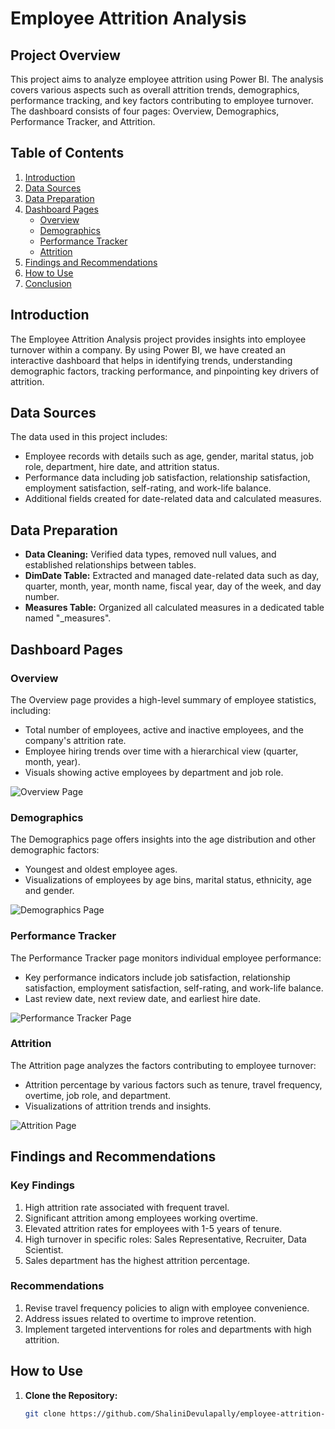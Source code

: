 # **Employee Attrition Analysis**

## **Project Overview**
This project aims to analyze employee attrition using Power BI. The analysis covers various aspects such as overall attrition trends, demographics, performance tracking, and key factors contributing to employee turnover. The dashboard consists of four pages: Overview, Demographics, Performance Tracker, and Attrition.

## **Table of Contents**
1. [Introduction](#introduction)
2. [Data Sources](#data-sources)
3. [Data Preparation](#data-preparation)
4. [Dashboard Pages](#dashboard-pages)
   - [Overview](#overview)
   - [Demographics](#demographics)
   - [Performance Tracker](#performance-tracker)
   - [Attrition](#attrition)
5. [Findings and Recommendations](#findings-and-recommendations)
6. [How to Use](#how-to-use)
7.  [Conclusion](#conclusion)

## **Introduction**
The Employee Attrition Analysis project provides insights into employee turnover within a company. By using Power BI, we have created an interactive dashboard that helps in identifying trends, understanding demographic factors, tracking performance, and pinpointing key drivers of attrition.

## **Data Sources**
The data used in this project includes:
- Employee records with details such as age, gender, marital status, job role, department, hire date, and attrition status.
- Performance data including job satisfaction, relationship satisfaction, employment satisfaction, self-rating, and work-life balance.
- Additional fields created for date-related data and calculated measures.

## **Data Preparation**
- **Data Cleaning:** Verified data types, removed null values, and established relationships between tables.
- **DimDate Table:** Extracted and managed date-related data such as day, quarter, month, year, month name, fiscal year, day of the week, and day number.
- **Measures Table:** Organized all calculated measures in a dedicated table named "_measures".

## **Dashboard Pages**

### **Overview**
The Overview page provides a high-level summary of employee statistics, including:
- Total number of employees, active and inactive employees, and the company's attrition rate.
- Employee hiring trends over time with a hierarchical view (quarter, month, year).
- Visuals showing active employees by department and job role.

![Overview Page](path/to/overview_screenshot.png)

### **Demographics**
The Demographics page offers insights into the age distribution and other demographic factors:
- Youngest and oldest employee ages.
- Visualizations of employees by age bins, marital status, ethnicity, age and gender.

![Demographics Page](path/to/demographics_screenshot.png)

### **Performance Tracker**
The Performance Tracker page monitors individual employee performance:
- Key performance indicators include job satisfaction, relationship satisfaction, employment satisfaction, self-rating, and work-life balance.
- Last review date, next review date, and earliest hire date.

![Performance Tracker Page](path/to/performance_tracker_screenshot.png)

### **Attrition**
The Attrition page analyzes the factors contributing to employee turnover:
- Attrition percentage by various factors such as tenure, travel frequency, overtime, job role, and department.
- Visualizations of attrition trends and insights.

![Attrition Page](path/to/attrition_screenshot.png)

## **Findings and Recommendations**

### **Key Findings**
1. High attrition rate associated with frequent travel.
2. Significant attrition among employees working overtime.
3. Elevated attrition rates for employees with 1-5 years of tenure.
4. High turnover in specific roles: Sales Representative, Recruiter, Data Scientist.
5. Sales department has the highest attrition percentage.

### **Recommendations**
1. Revise travel frequency policies to align with employee convenience.
2. Address issues related to overtime to improve retention.
3. Implement targeted interventions for roles and departments with high attrition.

## **How to Use**
1. **Clone the Repository:**
   ```bash
   git clone https://github.com/ShaliniDevulapally/employee-attrition-analysis.git
